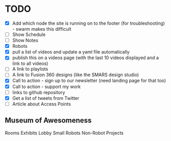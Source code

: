 # TODO

- [X] Add which node the site is running on to the footer (for troubleshooting) - swarm makes this difficult
- [ ] Show Schedule
- [ ] Show Notes
- [x] Robots
- [x] pull a list of videos and update a yaml file automatically
- [x] publish this on a videos page (with the last 10 videos displayed and a link to all videos)
- [ ] A link to playlists
- [ ] A link to Fusion 360 designs (like the SMARS design studio) 
- [x] Call to action - sign up to our newsletter (need landing page for that too)
- [x] Call to action - support my work
- [ ] links to github repository
- [X] Get a list of tweets from Twitter
- [ ] Article about Access Points 
## Museum of Awesomeness

Rooms
Exhibits
Lobby
Small Robots
Non-Robot Projects
